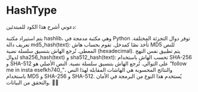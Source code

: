 # HashType

دعوني أشرح هذا الكود للمبتدئين:

يتم استيراد مكتبة hashlib، وهي مكتبة مدمجة في Python توفر دوال التجزئة المختلفة.
تعريف دالة md5_hash(text):
تأخذ نصًا كمدخل.
تقوم بحساب هاش MD5 للنص المعطى.
تُرجع الهاش بتنسيق سلسلة نصية (hexadecimal).
يتم تطبيق نفس النهج لدوال sha256_hash(text) و sha512_hash(text):
تحسب الهاش باستخدام SHA-256 و SHA-512 على التوالي.
تُرجع الهاش بتنسيق سلسلة نصية.
النص الأصلي هو “follow me in insta esefkh740_”، والنتائج المحسوبة هي الهاشات المقابلة لهذا النص باستخدام MD5 و SHA-256 و SHA-512. يُستخدم هذا النوع من البرمجة في الأمان والتحقق من البيانات. 🔐🚀



